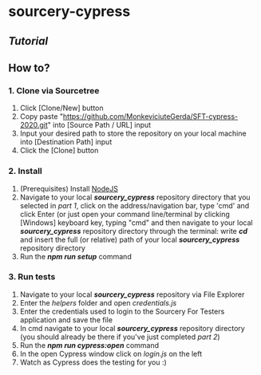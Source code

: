 # sourcery-cypress
## _Tutorial_
## How to?
### 1. Clone via Sourcetree

1. Click [Clone/New] button
2. Copy paste "https://github.com/MonkeviciuteGerda/SFT-cypress-2020.git" into [Source Path / URL] input
3. Input your desired path to store the repository on your local machine into [Destination Path] input 
4. Click the [Clone] button

### 2. Install

1. (Prerequisites) Install <a href="https://nodejs.org/en/download/">NodeJS</a> 
2. Navigate to your local ***sourcery_cypress*** repository directory that you selected in _part 1_, click on the address/navigation bar, type 'cmd' and click Enter (or just open your command line/terminal by clicking [Windows] keyboard key, typing "cmd" and then navigate to your local ***sourcery_cypress*** repository directory through the terminal: write ***cd*** and insert the full (or relative) path of your local ***sourcery_cypress*** repository directory
3. Run the ***npm run setup*** command

### 3. Run tests

1. Navigate to your local ***sourcery_cypress*** repository via File Explorer
2. Enter the _helpers_ folder and open _credentials.js_
3. Enter the credentials used to login to the Sourcery For Testers application and save the file
4. In cmd navigate to your local ***sourcery_cypress*** repository directory (you should already be there if you've just completed _part 2_)
5. Run the ***npm run cypress:open*** command
6. In the open Cypress window click on _login.js_ on the left
7. Watch as Cypress does the testing for you :)
